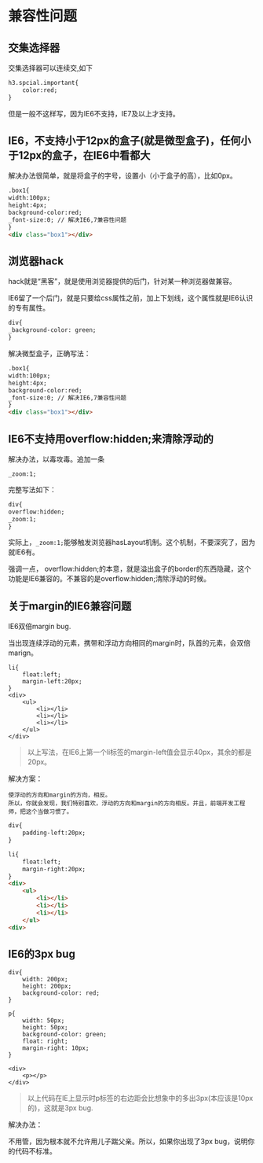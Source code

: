 # 兼容性问题

## 交集选择器
交集选择器可以连续交,如下

```html
h3.spcial.important{
	color:red;
}
```
但是一般不这样写，因为IE6不支持，IE7及以上才支持。

## IE6，不支持小于12px的盒子(就是微型盒子)，任何小于12px的盒子，在IE6中看都大

解决办法很简单，就是将盒子的字号，设置小（小于盒子的高），比如0px。

```html
.box1{
width:100px;
height:4px;
background-color:red;
_font-size:0; // 解决IE6,7兼容性问题
}
<div class="box1"></div>
```

## 浏览器hack

hack就是“黑客”，就是使用浏览器提供的后门，针对某一种浏览器做兼容。

IE6留了一个后门，就是只要给css属性之前，加上下划线，这个属性就是IE6认识的专有属性。

```html
div{
_background-color: green;
}
```

解决微型盒子，正确写法：

```html
.box1{
width:100px;
height:4px;
background-color:red;
_font-size:0; // 解决IE6,7兼容性问题
}
<div class="box1"></div>
```

## IE6不支持用overflow:hidden;来清除浮动的

解决办法，以毒攻毒。追加一条

```
_zoom:1;
```

完整写法如下：

```html
div{
overflow:hidden;
_zoom:1;
}
```

实际上，`_zoom:1;`能够触发浏览器hasLayout机制。这个机制，不要深究了，因为就IE6有。

强调一点， overflow:hidden;的本意，就是溢出盒子的border的东西隐藏，这个功能是IE6兼容的。不兼容的是overflow:hidden;清除浮动的时候。

## 关于margin的IE6兼容问题

IE6双倍margin bug.

当出现连续浮动的元素，携带和浮动方向相同的margin时，队首的元素，会双倍marign。

```
li{
	float:left;
	margin-left:20px;
}
<div>
	<ul>
		<li></li>
		<li></li>
		<li></li>
	</ul>
</div>
```

> 以上写法，在IE6上第一个li标签的margin-left值会显示40px，其余的都是20px。

解决方案：
```
使浮动的方向和margin的方向，相反。
所以，你就会发现，我们特别喜欢，浮动的方向和margin的方向相反。并且，前端开发工程师，把这个当做习惯了。
```

```html
div{
	padding-left:20px;
}

li{
	float:left;
	margin-right:20px;
}
<div>
	<ul>
		<li></li>
		<li></li>
		<li></li>
	</ul>
<div>
```

## IE6的3px bug

```
div{
	width: 200px;
	height: 200px;
	background-color: red;
}
			
p{
	width: 50px;
	height: 50px;
	background-color: green;
	float: right;
	margin-right: 10px;
}

<div>
	<p></p>
</div>
```

> 以上代码在IE上显示时p标签的右边距会比想象中的多出3px(本应该是10px的)，这就是3px bug.

解决办法：

不用管，因为根本就不允许用儿子踹父亲。所以，如果你出现了3px bug，说明你的代码不标准。